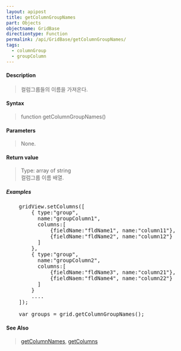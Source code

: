 ```yaml
---
layout: apipost
title: getColumnGroupNames
part: Objects
objectname: GridBase
directiontype: Function
permalink: /api/GridBase/getColumnGroupNames/
tags:
  - columnGroup
  - groupColumn
---
```



#### Description

> 컬럼그룹들의 이름을 가져온다.

#### Syntax

> function getColumnGroupNames()

#### Parameters

> None.

#### Return value

> Type: array of string  
> 컬럼그룹 이름 배열.

##### Examples 

<pre class="prettyprint">
    gridView.setColumns([
    	{ type:"group",
    	  name:"groupColumn1",
    	  columns:[
    	      {fieldName:"fldName1", name:"column11"},
    	      {fieldName:"fldName2", name:"column12"}
    	  ]
    	},
    	{ type:"group",
    	  name:"groupColumn2",
    	  columns:[
    	      {fieldName:"fldName3", name:"column21"},
    	      {fieldNaem:"fldName4", name:"column22"}
    	  ]
    	}
        ....
    ]);

    var groups = grid.getColumnGroupNames();
</pre>

#### See Also
> [getColumnNames](/api/GridBase/getColumnNames), [getColumns](/api/GridBase/getColumns)